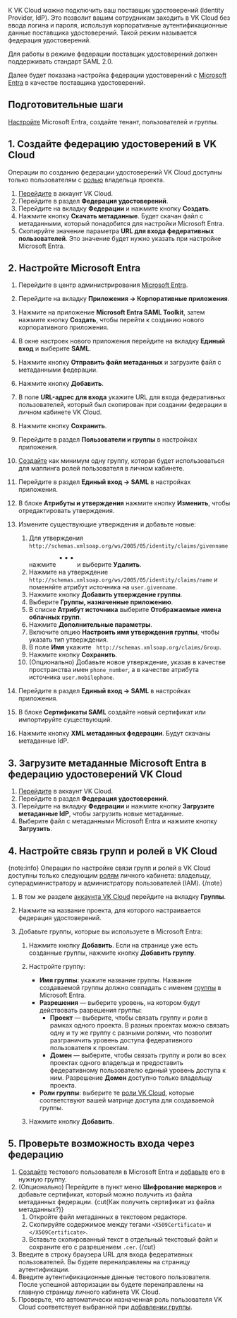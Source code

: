 К VK Cloud можно подключить ваш поставщик удостоверений (Identity Provider, IdP). Это позволит вашим сотрудникам заходить в VK Cloud без ввода логина и пароля, используя корпоративные аутентификационные данные поставщика удостоверений. Такой режим называется федерация удостоверений.

Для работы в режиме федерации поставщик удостоверений должен поддерживать стандарт SAML 2.0.

Далее будет показана настройка федерации удостоверений c [Microsoft Entra](https://www.microsoft.com/en-in/security/business/microsoft-entra) в качестве поставщика удостоверений.

## Подготовительные шаги

[Настройте](https://learn.microsoft.com/en-us/entra/fundamentals/) Microsoft Entra, создайте тенант, пользователей и группы.

## 1. Создайте федерацию удостоверений в VK Cloud

<info>

Операции по созданию федерации удостоверений VK Cloud доступны только пользователям с [ролью](../../../account/concepts/rolesandpermissions) владельца проекта.

</info>

1. [Перейдите](https://cloud.vk.com/account) в аккаунт VK Cloud.
1. Перейдите в раздел **Федерация удостоверений**.
1. Перейдите на вкладку **Федерации** и нажмите кнопку **Создать**.
1. Нажмите кнопку **Скачать метаданные**. Будет скачан файл с метаданными, который понадобится для настройки Microsoft Entra.
1. Скопируйте значение параметра **URL для входа федеративных пользователей**. Это значение будет нужно указать при настройке Microsoft Entra.

## 2. Настройте Microsoft Entra

1. Перейдите в центр администрирования [Microsoft Entra](https://www.microsoft.com/ru-ru/security/business/microsoft-entra).
1. Перейдите на вкладку **Приложения → Корпоративные приложения**.
1. Нажмите на приложение **Microsoft Entra SAML Toolkit**, затем нажмите кнопку **Создать**, чтобы перейти к созданию нового корпоративного приложения.
1. В окне настроек нового приложения перейдите на вкладку **Единый вход** и выберите **SAML**.
1. Нажмите кнопку **Отправить файл метаданных** и загрузите файл с метаданными федерации.
1. Нажмите кнопку **Добавить**.
1. В поле **URL-адрес для входа** укажите URL для входа федеративных пользователей, который был скопирован при создании федерации в личном кабинете VK Cloud.
1. Нажмите кнопку **Сохранить**.
1. Перейдите в раздел **Пользователи и группы** в настройках приложения.
1. [Создайте](https://learn.microsoft.com/ru-ru/entra/fundamentals/how-to-manage-groups) как минимум одну группу, которая будет использоваться для маппинга ролей пользователя в личном кабинете.
1. Перейдите в раздел **Единый вход → SAML** в настройках приложения.
1. В блоке **Атрибуты и утверждения** нажмите кнопку **Изменить**, чтобы отредактировать утверждения.
1. Измените существующие утверждения и добавьте новые:

    1. Для утверждения `http://schemas.xmlsoap.org/ws/2005/05/identity/claims/givenname` нажмите ![](../../../../assets/more-icon.svg "inline") и выберите **Удалить**.
    1. Нажмите на утверждение `http://schemas.xmlsoap.org/ws/2005/05/identity/claims/name` и поменяйте атрибут источника на `user.givenname`.
    1. Нажмите кнопку **Добавить утверждение группы**.
    1. Выберите **Группы, назначенные приложению**.
    1. В списке **Атрибут источника** выберите **Отображаемые имена облачных групп**.
    1. Нажмите **Дополнительные параметры**.
    1. Включите опцию **Настроить имя утверждения группы**, чтобы указать тип утверждения.
    1. В поле **Имя** укажите ` http://schemas.xmlsoap.org/claims/Group`.
    1. Нажмите кнопку **Сохранить**.
    1. (Опционально) Добавьте новое утверждение, указав в качестве пространства имен `phone_number`, а в качестве атрибута источника `user.mobilephone`.
1. Перейдите в раздел **Единый вход → SAML** в настройках приложения.
1. В блоке **Сертификаты SAML** создайте новый сертификат или импортируйте существующий.
1. Нажмите кнопку **XML метаданных федерации**. Будут скачаны метаданные IdP.

## 3. Загрузите метаданные Microsoft Entra в федерацию удостоверений VK Cloud

1. [Перейдите](https://cloud.vk.com/account) в аккаунт VK Cloud.
1. Перейдите в раздел **Федерация удостоверений**.
1. Перейдите на вкладку **Федерации** и нажмите кнопку **Загрузите метаданные IdP**, чтобы загрузить новые метаданные.
1. Выберите файл с метаданными Microsoft Entra и нажмите кнопку **Загрузить**.

## 4. Настройте связь групп и ролей в VK Cloud

{note:info}
Операции по настройке связи групп и ролей в VK Cloud доступны только следующим [ролям](../../../account/concepts/rolesandpermissions) личного кабинета: владельцу, суперадминистратору и администратору пользователей (IAM).
{/note}

1. В том же разделе [аккаунта VK Cloud](https://cloud.vk.com/account) перейдите на вкладку **Группы**.
1. Нажмите на название проекта, для которого настраивается федерация удостоверений.
1. Добавьте группы, которые вы используете в Microsoft Entra:

    1. Нажмите кнопку **Добавить**. Если на странице уже есть созданные группы, нажмите кнопку **Добавить группу**.
    1. Настройте группу:

        - **Имя группы**: укажите название группы. Название создаваемой группы должно совпадать с именем [группы](https://learn.microsoft.com/ru-ru/entra/fundamentals/quickstart-create-group-add-members) в Microsoft Entra.
        - **Разрешения** — выберите уровень, на котором будут действовать разрешения группы:
           - **Проект** — выберите, чтобы связать группу и роли в рамках одного проекта. В разных проектах можно связать одну и ту же группу с разными ролями, что позволит разграничить уровень доступа федеративного пользователя к проектам.
           - **Домен** — выберите, чтобы связать группу и роли во всех проектах одного владельца и предоставить федеративному пользователю единый уровень доступа к ним. Разрешение **Домен** доступно только владельцу проекта.
        - **Роли группы**: выберите те [роли VK Cloud](../../../account/concepts/rolesandpermissions), которые соответствуют вашей матрице доступа для создаваемой группы.

    1. Нажмите кнопку **Добавить**.

## 5. Проверьте возможность входа через федерацию

1. [Создайте](https://learn.microsoft.com/ru-ru/entra/fundamentals/how-to-create-delete-users) тестового пользователя в Microsoft Entra и [добавьте](https://learn.microsoft.com/ru-ru/entra/fundamentals/quickstart-create-group-add-members) его в нужную группу.
1. (Опционально) Перейдите в пункт меню **Шифрование маркеров** и добавьте сертификат, который можно получить из файла метаданных федерации.
    {cut(Как получить сертификат из файла метаданных?)}
    1. Откройте файл метаданных в текстовом редакторе.
    1. Скопируйте содержимое между тегами `<X509Certificate>` и `</X509Certificate>`.
    1. Вставьте скопированный текст в отдельный текстовый файл и сохраните его с разрешением `.cer`.
    {/cut}
1. Введите в строку браузера URL для входа федеративных пользователей. Вы будете перенаправлены на страницу аутентификации.
1. Введите аутентификационные данные тестового пользователя. После успешной авторизации вы будете перенаправлены на главную страницу личного кабинета VK Cloud.
1. Проверьте, что автоматически назначенная роль пользователя VK Cloud соответствует выбранной при [добавлении группы](#4_nastroyte_svyaz_grupp_i_roley_v_vk_cloud).

